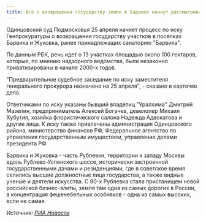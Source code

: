 ```yaml
---
title: Иск о возвращении государству земли в Барвихе начнут рассматривать в апреле
---
```


Одинцовский суд Подмосковья 25 апреля начнет процесс по иску Генпрокуратуры о возвращении государству участков в поселках Барвиха и Жуковка, ранее принадлежащих санаторию "Барвиха".

По данным РБК, речь идет о 13 участках площадью около 100 гектаров, которые, по мнению надзорного ведомства, были незаконно приватизированы в начале 2000-х годов.

"Предварительное судебное заседание по иску заместителя генерального прокурора назначено на 25 апреля", - сказано в карточке дела.

Ответчиками по иску указаны бывший владелиц "Уралхима" Дмитрий Мазепин, предприниматель Алексей Богачев, девелопер Михаил Хубутия, хозяйка флористического салона Надежда Адвокатова и другие лица. К иску также привлечены администрация Одинцовского района, министерство финансов РФ, Федеральное агентство по управления государственным имуществом, управление делами президента РФ.

Барвиха и Жуковка - часть Рублевки, территории к западу Москвы вдоль Рублево-Успенского шоссе, исторически застроенной государственными дачами и резиденциями, где в советское время селились высшие должностные лица государства, а также видные ученые и деятели искусства. С 90-х Рублевка стала пристанищем новой российской бизнес-элиты, земля там одна из самых дорогих в России, а концентрация фешенебельных особняков - одна из самых высоких, если не самая.

*Источник: [РИА Новости](https://realty.ria.ru/20240319/barvikha-1934189113.html?in=t)*

